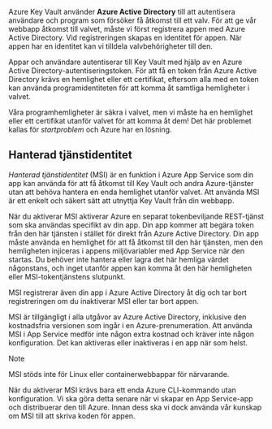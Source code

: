 Azure Key Vault använder **Azure Active Directory** till att autentisera användare och program som försöker få åtkomst till ett valv. För att ge vår webbapp åtkomst till valvet, måste vi först registrera appen med Azure Active Directory. Vid registreringen skapas en identitet för appen. När appen har en identitet kan vi tilldela valvbehörigheter till den.

Appar och användare autentiserar till Key Vault med hjälp av en Azure Active Directory-autentiseringstoken. För att få en token från Azure Active Directory krävs en hemlighet eller ett certifikat, eftersom alla med en token kan använda programidentiteten för att komma åt samtliga hemligheter i valvet.

Våra programhemligheter är säkra i valvet, men vi måste ha en hemlighet eller ett certifikat utanför valvet för att komma åt dem! Det här problemet kallas för *startproblem* och Azure har en lösning.

## <a name="managed-service-identity"></a>Hanterad tjänstidentitet

*Hanterad tjänstidentitet* (MSI) är en funktion i Azure App Service som din app kan använda för att få åtkomst till Key Vault och andra Azure-tjänster utan att behöva hantera en enda hemlighet utanför valvet. Att använda MSI är ett enkelt och säkert sätt att utnyttja Key Vault från din webbapp.

När du aktiverar MSI aktiverar Azure en separat tokenbeviljande REST-tjänst som ska användas specifikt av din app. Din app kommer att begära token från den här tjänsten i stället för direkt från Azure Active Directory. Din app måste använda en hemlighet för att få åtkomst till den här tjänsten, men den hemligheten injiceras i appens miljövariabler med App Service när den startas. Du behöver inte hantera eller lagra det här hemliga värdet någonstans, och inget utanför appen kan komma åt den här hemligheten eller MSI-tokentjänstens slutpunkt.

MSI registrerar även din app i Azure Active Directory åt dig och tar bort registreringen om du inaktiverar MSI eller tar bort appen.

MSI är tillgängligt i alla utgåvor av Azure Active Directory, inklusive den kostnadsfria versionen som ingår i en Azure-prenumeration. Att använda MSI i App Service medför inte någon extra kostnad och kräver inte någon konfiguration. Det kan aktiveras eller inaktiveras i en app när som helst.

> [!NOTE]
> MSI stöds inte för Linux eller containerwebbappar för närvarande.

När du aktiverar MSI krävs bara ett enda Azure CLI-kommando utan konfiguration. Vi ska göra detta senare när vi skapar en App Service-app och distribuerar den till Azure. Innan dess ska vi dock använda vår kunskap om MSI till att skriva koden för appen.